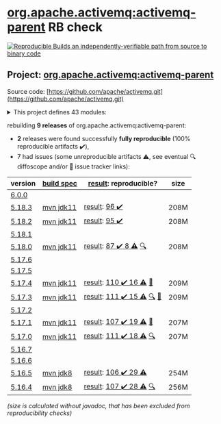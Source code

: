 [org.apache.activemq:activemq-parent](https://central.sonatype.com/artifact/org.apache.activemq/activemq-parent/versions) RB check
=======

[![Reproducible Builds](https://reproducible-builds.org/images/logos/rb.svg) an independently-verifiable path from source to binary code](https://reproducible-builds.org/)

## Project: [org.apache.activemq:activemq-parent](https://central.sonatype.com/artifact/org.apache.activemq/activemq-parent/versions)

Source code: [https://github.com/apache/activemq.git](https://github.com/apache/activemq.git)

<details><summary>This project defines 43 modules:</summary>

* [org.apache.activemq.tooling:activemq-junit](https://central.sonatype.com/artifact/org.apache.activemq.tooling/activemq-junit/5.18.3)
* [org.apache.activemq.tooling:activemq-maven-plugin](https://central.sonatype.com/artifact/org.apache.activemq.tooling/activemq-maven-plugin/5.18.3)
* [org.apache.activemq.tooling:activemq-memtest-maven-plugin](https://central.sonatype.com/artifact/org.apache.activemq.tooling/activemq-memtest-maven-plugin/5.18.3)
* [org.apache.activemq.tooling:activemq-perf-maven-plugin](https://central.sonatype.com/artifact/org.apache.activemq.tooling/activemq-perf-maven-plugin/5.18.3)
* [org.apache.activemq.tooling:activemq-tooling](https://central.sonatype.com/artifact/org.apache.activemq.tooling/activemq-tooling/5.18.3)
* [org.apache.activemq:activemq-all](https://central.sonatype.com/artifact/org.apache.activemq/activemq-all/5.18.3)
* [org.apache.activemq:activemq-amqp](https://central.sonatype.com/artifact/org.apache.activemq/activemq-amqp/5.18.3)
* [org.apache.activemq:activemq-blueprint](https://central.sonatype.com/artifact/org.apache.activemq/activemq-blueprint/5.18.3)
* [org.apache.activemq:activemq-broker](https://central.sonatype.com/artifact/org.apache.activemq/activemq-broker/5.18.3)
* [org.apache.activemq:activemq-camel](https://central.sonatype.com/artifact/org.apache.activemq/activemq-camel/5.18.3)
* [org.apache.activemq:activemq-cf](https://central.sonatype.com/artifact/org.apache.activemq/activemq-cf/5.18.3)
* [org.apache.activemq:activemq-client](https://central.sonatype.com/artifact/org.apache.activemq/activemq-client/5.18.3)
* [org.apache.activemq:activemq-client-jakarta](https://central.sonatype.com/artifact/org.apache.activemq/activemq-client-jakarta/5.18.3)
* [org.apache.activemq:activemq-console](https://central.sonatype.com/artifact/org.apache.activemq/activemq-console/5.18.3)
* [org.apache.activemq:activemq-http](https://central.sonatype.com/artifact/org.apache.activemq/activemq-http/5.18.3)
* [org.apache.activemq:activemq-itests-spring31](https://central.sonatype.com/artifact/org.apache.activemq/activemq-itests-spring31/5.18.3)
* [org.apache.activemq:activemq-jaas](https://central.sonatype.com/artifact/org.apache.activemq/activemq-jaas/5.18.3)
* [org.apache.activemq:activemq-jdbc-store](https://central.sonatype.com/artifact/org.apache.activemq/activemq-jdbc-store/5.18.3)
* [org.apache.activemq:activemq-jms-pool](https://central.sonatype.com/artifact/org.apache.activemq/activemq-jms-pool/5.18.3)
* [org.apache.activemq:activemq-kahadb-store](https://central.sonatype.com/artifact/org.apache.activemq/activemq-kahadb-store/5.18.3)
* [org.apache.activemq:activemq-karaf](https://central.sonatype.com/artifact/org.apache.activemq/activemq-karaf/5.18.3)
* [org.apache.activemq:activemq-karaf-itest](https://central.sonatype.com/artifact/org.apache.activemq/activemq-karaf-itest/5.18.3)
* [org.apache.activemq:activemq-leveldb-store](https://central.sonatype.com/artifact/org.apache.activemq/activemq-leveldb-store/5.18.3)
* [org.apache.activemq:activemq-log4j-appender](https://central.sonatype.com/artifact/org.apache.activemq/activemq-log4j-appender/5.18.3)
* [org.apache.activemq:activemq-mqtt](https://central.sonatype.com/artifact/org.apache.activemq/activemq-mqtt/5.18.3)
* [org.apache.activemq:activemq-openwire-generator](https://central.sonatype.com/artifact/org.apache.activemq/activemq-openwire-generator/5.18.3)
* [org.apache.activemq:activemq-openwire-legacy](https://central.sonatype.com/artifact/org.apache.activemq/activemq-openwire-legacy/5.18.3)
* [org.apache.activemq:activemq-osgi](https://central.sonatype.com/artifact/org.apache.activemq/activemq-osgi/5.18.3)
* [org.apache.activemq:activemq-parent](https://central.sonatype.com/artifact/org.apache.activemq/activemq-parent/5.18.3)
* [org.apache.activemq:activemq-partition](https://central.sonatype.com/artifact/org.apache.activemq/activemq-partition/5.18.3)
* [org.apache.activemq:activemq-pool](https://central.sonatype.com/artifact/org.apache.activemq/activemq-pool/5.18.3)
* [org.apache.activemq:activemq-ra](https://central.sonatype.com/artifact/org.apache.activemq/activemq-ra/5.18.3)
* [org.apache.activemq:activemq-rar](https://central.sonatype.com/artifact/org.apache.activemq/activemq-rar/5.18.3)
* [org.apache.activemq:activemq-run](https://central.sonatype.com/artifact/org.apache.activemq/activemq-run/5.18.3)
* [org.apache.activemq:activemq-runtime-config](https://central.sonatype.com/artifact/org.apache.activemq/activemq-runtime-config/5.18.3)
* [org.apache.activemq:activemq-shiro](https://central.sonatype.com/artifact/org.apache.activemq/activemq-shiro/5.18.3)
* [org.apache.activemq:activemq-spring](https://central.sonatype.com/artifact/org.apache.activemq/activemq-spring/5.18.3)
* [org.apache.activemq:activemq-stomp](https://central.sonatype.com/artifact/org.apache.activemq/activemq-stomp/5.18.3)
* [org.apache.activemq:activemq-unit-tests](https://central.sonatype.com/artifact/org.apache.activemq/activemq-unit-tests/5.18.3)
* [org.apache.activemq:activemq-web](https://central.sonatype.com/artifact/org.apache.activemq/activemq-web/5.18.3)
* [org.apache.activemq:activemq-web-console](https://central.sonatype.com/artifact/org.apache.activemq/activemq-web-console/5.18.3)
* [org.apache.activemq:activemq-web-demo](https://central.sonatype.com/artifact/org.apache.activemq/activemq-web-demo/5.18.3)
* [org.apache.activemq:apache-activemq](https://central.sonatype.com/artifact/org.apache.activemq/apache-activemq/5.18.3)
</details>

rebuilding **9 releases** of org.apache.activemq:activemq-parent:
- **2** releases were found successfully **fully reproducible** (100% reproducible artifacts :heavy_check_mark:),
- 7 had issues (some unreproducible artifacts :warning:, see eventual :mag: diffoscope and/or :memo: issue tracker links):

| version | [build spec](/BUILDSPEC.md) | [result](https://reproducible-builds.org/docs/jvm/): reproducible? | size |
| -- | --------- | ------ | -- |
| [6.0.0](https://central.sonatype.com/artifact/org.apache.activemq/activemq-parent/6.0.0/pom) | | | |
| [5.18.3](https://central.sonatype.com/artifact/org.apache.activemq/activemq-parent/5.18.3/pom) | [mvn jdk11](activemq-5.18.3.buildspec) | [result](activemq-parent-5.18.3.buildinfo): [96 :heavy_check_mark: ](activemq-parent-5.18.3.buildcompare) | 208M |
| [5.18.2](https://central.sonatype.com/artifact/org.apache.activemq/activemq-parent/5.18.2/pom) | [mvn jdk11](activemq-5.18.2.buildspec) | [result](activemq-parent-5.18.2.buildinfo): [95 :heavy_check_mark: ](activemq-parent-5.18.2.buildcompare) | 208M |
| [5.18.1](https://central.sonatype.com/artifact/org.apache.activemq/activemq-parent/5.18.1/pom) | | | |
| [5.18.0](https://central.sonatype.com/artifact/org.apache.activemq/activemq-parent/5.18.0/pom) | [mvn jdk11](activemq-5.18.0.buildspec) | [result](activemq-parent-5.18.0.buildinfo): [87 :heavy_check_mark:  8 :warning:](activemq-parent-5.18.0.buildcompare) [:mag:](activemq-parent-5.18.0.diffoscope) | 208M |
| [5.17.6](https://central.sonatype.com/artifact/org.apache.activemq/activemq-parent/5.17.6/pom) | | | |
| [5.17.5](https://central.sonatype.com/artifact/org.apache.activemq/activemq-parent/5.17.5/pom) | | | |
| [5.17.4](https://central.sonatype.com/artifact/org.apache.activemq/activemq-parent/5.17.4/pom) | [mvn jdk11](activemq-5.17.4.buildspec) | [result](activemq-parent-5.17.4.buildinfo): [110 :heavy_check_mark:  16 :warning:](activemq-parent-5.17.4.buildcompare) [:memo:](https://github.com/apache/activemq/pull/836) | 209M |
| [5.17.3](https://central.sonatype.com/artifact/org.apache.activemq/activemq-parent/5.17.3/pom) | [mvn jdk11](activemq-5.17.3.buildspec) | [result](activemq-parent-5.17.3.buildinfo): [111 :heavy_check_mark:  15 :warning:](activemq-parent-5.17.3.buildcompare) [:mag:](activemq-parent-5.17.3.diffoscope) [:memo:](https://github.com/apache/activemq/pull/836) | 209M |
| [5.17.2](https://central.sonatype.com/artifact/org.apache.activemq/activemq-parent/5.17.2/pom) | | | |
| [5.17.1](https://central.sonatype.com/artifact/org.apache.activemq/activemq-parent/5.17.1/pom) | [mvn jdk11](activemq-5.17.1.buildspec) | [result](activemq-parent-5.17.1.buildinfo): [107 :heavy_check_mark:  19 :warning:](activemq-parent-5.17.1.buildcompare) [:memo:](https://github.com/apache/activemq/pull/836) | 207M |
| [5.17.0](https://central.sonatype.com/artifact/org.apache.activemq/activemq-parent/5.17.0/pom) | [mvn jdk11](activemq-5.17.0.buildspec) | [result](activemq-parent-5.17.0.buildinfo): [111 :heavy_check_mark:  18 :warning:](activemq-parent-5.17.0.buildcompare) [:mag:](activemq-parent-5.17.0.diffoscope) | 207M |
| [5.16.7](https://central.sonatype.com/artifact/org.apache.activemq/activemq-parent/5.16.7/pom) | | | |
| [5.16.6](https://central.sonatype.com/artifact/org.apache.activemq/activemq-parent/5.16.6/pom) | | | |
| [5.16.5](https://central.sonatype.com/artifact/org.apache.activemq/activemq-parent/5.16.5/pom) | [mvn jdk8](activemq-5.16.5.buildspec) | [result](activemq-parent-5.16.5.buildinfo): [106 :heavy_check_mark:  29 :warning:](activemq-parent-5.16.5.buildcompare) | 254M |
| [5.16.4](https://central.sonatype.com/artifact/org.apache.activemq/activemq-parent/5.16.4/pom) | [mvn jdk8](activemq-5.16.4.buildspec) | [result](activemq-parent-5.16.4.buildinfo): [107 :heavy_check_mark:  28 :warning:](activemq-parent-5.16.4.buildcompare) [:mag:](activemq-parent-5.16.4.diffoscope) | 256M |

<i>(size is calculated without javadoc, that has been excluded from reproducibility checks)</i>
